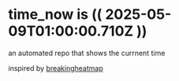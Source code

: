 # time_now is (( 2025-05-09T01:00:00.710Z ))

an automated repo that shows the currnent time

inspired by [breakingheatmap](https://github.com/breakingheatmap/breakingheatmap)